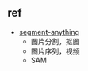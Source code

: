 
## ref
+ [segment-anything](https://github.com/facebookresearch/segment-anything)
    + 图片分割，抠图
    + 图片序列，视频
    + SAM